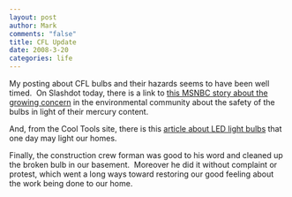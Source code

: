 ```yaml
--- 
layout: post
author: Mark
comments: "false"
title: CFL Update
date: 2008-3-20
categories: life
---
```

My posting about CFL bulbs and their hazards seems to have been well timed.  On Slashdot today, there is a link to <a href="http://www.msnbc.msn.com/id/23694819/" title="Shining a light on fluorescent bulbs">this MSNBC story about the growing concern</a> in the environmental community about the safety of the bulbs in light of their mercury content.

And, from the Cool Tools site, there is this <a href="http://www.kk.org/cooltools/archives/002704.php" title="Lemnis Pharox LED Bulb">article about LED light bulbs</a> that one day may light our homes.

Finally, the construction crew forman was good to his word and cleaned up the broken bulb in our basement.  Moreover he did it without complaint or protest, which went a long ways toward restoring our good feeling about the work being done to our home.
